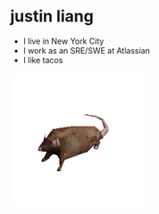 # justin liang

- I live in New York City
- I work as an SRE/SWE at Atlassian
- I like tacos

![rat-spinning](rat-spinning.gif)
